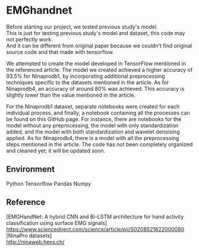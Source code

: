 # EMGhandnet

Before starting our project, we tested previous study's model.   
This is just for testing previous study's model and dataset, this code may not perfectly work.   
And it can be different from original paper because we couldn't find original source code and that made with tensorflow.

We attempted to create the model developed in TensorFlow mentioned in the referenced article. 
The model we created achieved a higher accuracy of 93.5% for Ninaprodb1, by incorporating additional preprocessing techniques specific to the datasets mentioned in the article. 
As for Ninaprodb4, an accuracy of around 80% was achieved.  This accuracy is slightly lower than the value mentioned in the article.

For the Ninaprodb1 dataset, separate notebooks were created for each individual process, and finally, a notebook containing all the processes can be found on this GitHub page. 
For instance, there are notebooks for the model without any preprocessing, the model with only standardization added, and the model with both standardization and wavelet denoising applied. 
As for Ninaprodb4, there is a model with all the preprocessing steps mentioned in the article. The code has not been completely organized and cleaned yet; it will be updated soon.

## Environment
Python
Tensorflow
Pandas
Numpy

## Reference
[EMGHandNet: A hybrid CNN and Bi-LSTM architecture for hand activity classification using surface EMG signals]   
https://www.sciencedirect.com/science/article/pii/S0208521622000080   
[NinaPro datasets]   
http://ninaweb.hevs.ch/
